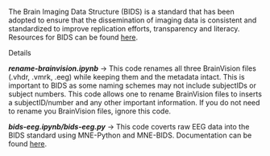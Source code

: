 The Brain Imaging Data Structure (BIDS) is a standard that has been adopted to ensure that the dissemination of imaging data is consistent and standardized
to improve replication efforts, transparency and literacy. Resources for BIDS can be found [here](https://bids.neuroimaging.io/).

Details

**_rename-brainvision.ipynb_** -> This code renames all three BrainVision files (.vhdr, .vmrk, .eeg) while keeping them and the metadata intact.
This is important to BIDS as some naming schemes may not include subjectIDs or subject numbers. This code allows one to rename BrainVision files to inserts
a subjectID/number and any other important information. If you do not need to rename you BrainVision files, ignore this code.

**_bids-eeg.ipynb/bids-eeg.py_** -> This code coverts raw EEG data into the BIDS standard using MNE-Python and MNE-BIDS. Documentation can be found [here](https://mne.tools/mne-bids/dev/use.html).
